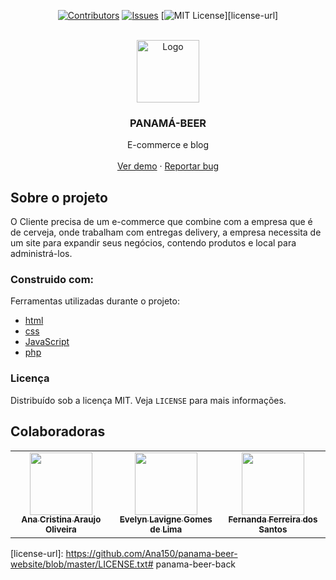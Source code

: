 <div align="center">

[![Contributors][contributors-shield]][contributors-url]
[![Issues][issues-shield]][issues-url]
[![MIT License][license-shield]][license-url]

</div>

<br />
<div align="center">
    <img src="./front/img/logo.png" alt="Logo" width="100" height="100">

  <h3 align="center">PANAMÁ-BEER</h3>

  <p align="center">
    E-commerce e blog
    <br />
    <br />
    <a href="https://github.com/othneildrew/Best-README-Template">Ver demo</a>
    ·
    <a href="https://github.com/othneildrew/Best-README-Template/issues">Reportar bug</a>
  </p>
</div>

## Sobre o projeto

O Cliente precisa de um e-commerce que combine com a empresa que é de cerveja, onde trabalham com entregas delivery, a empresa necessita de um site para expandir seus negócios, contendo produtos e local para administrá-los.

### Construido com:

Ferramentas utilizadas durante o projeto:

* [html](https://developer.mozilla.org/pt-BR/docs/Web/HTML)
* [css](https://developer.mozilla.org/pt-BR/docs/Web/CSS)
* [JavaScript](https://developer.mozilla.org/pt-BR/docs/Web/JavaScript)
* [php](https://www.php.net/)

### Licença

Distribuído sob a licença MIT. Veja `LICENSE` para mais informações.

## Colaboradoras

<table>
  <tr>
    <td align="center">
      <a href="#">
        <img src="https://github.com/Ana150.png" width="100px;"/><br>
        <sub>
          <b>Ana Cristina Araujo Oliveira</b>
        </sub>
      </a>
    </td>
    <td align="center">
      <a href="#">
        <img src="https://github.com/Evelyn-lima004.png" width="100px;" /><br>
        <sub>
          <b>Evelyn Lavigne Gomes de Lima</b>
        </sub>
      </a>
    </td>
    <td align="center">
      <a href="#">
        <img src="https://github.com/fernandaferreiras.png" width="100px;"/><br>
        <sub>
          <b>Fernanda Ferreira dos Santos</b>
        </sub>
      </a>
    </td>
  </tr>
</table>

[contributors-shield]: https://img.shields.io/github/contributors/Ana150/panama-beer-website.svg?style=for-the-badge
[contributors-url]: https://github.com/Ana150/panama-beer-website/graphs/contributors
[issues-shield]: https://img.shields.io/github/issues/Ana150/panama-beer-website.svg?style=for-the-badge
[issues-url]: https://github.com/Ana150/panama-beer-website/issues
[license-shield]: https://img.shields.io/github/license/Ana150/panama-beer-website.svg?style=for-the-badge
[license-url]: https://github.com/Ana150/panama-beer-website/blob/master/LICENSE.txt# panama-beer-back

